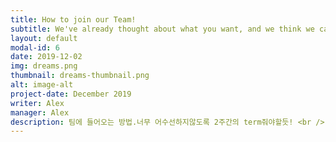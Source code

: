 ```yaml
---
title: How to join our Team!
subtitle: We've already thought about what you want, and we think we can reach it.
layout: default
modal-id: 6
date: 2019-12-02
img: dreams.png
thumbnail: dreams-thumbnail.png
alt: image-alt
project-date: December 2019
writer: Alex
manager: Alex
description: 팀에 들어오는 방법.너무 어수선하지않도록 2주간의 term줘야할듯! <br /> asd
---
```

